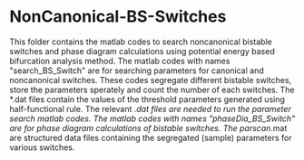 # NonCanonical-BS-Switches
This folder contains the matlab codes to search noncanonical bistable switches and phase diagram calculations using potential energy based bifurcation analysis method.
The matlab codes with names "search_BS_Switch" are for searching parameters for canonical and noncanonical switches.
These codes segregate different bistable switches, store the parameters sperately and count the number of each switches.
The *.dat files contain the values of the threshold parameters generated using half-functional rule. The relevant *.dat files are needed to run the parameter search matlab codes.
The matlab codes with names "phaseDia_BS_Switch" are for phase diagram calculations of bistable switches.
The parscan*.mat are structured data files containing the segregated (sample) parameters for various switches.
